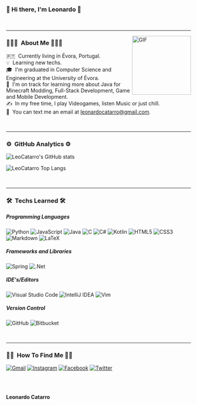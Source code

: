 ###  👋   Hi there, I'm Leonardo    👋

<br>
<hr>

<img align="right" alt="GIF" height="160px" src="https://media.giphy.com/media/du3J3cXyzhj75IOgvA/giphy.gif" />

### 👨🏻‍💻   &nbsp;About Me    👨🏻‍💻

🇵🇹 &nbsp;Currently living in Évora, Portugal.\
💡 &nbsp;Learning new techs.\
🎓 &nbsp;I'm graduated in Computer Science and Engineering at the University of Évora.\
🌱 &nbsp;I'm on track for learning more about Java for Minecraft Modding, Full-Stack Development, Game and Mobile Development.\
✍️ &nbsp;In my free time, I play Videogames, listen Music or just chill.\
💬 &nbsp;You can text me an email at leonardocatarro@gmail.com.

<br>
<hr>

### ⚙️    &nbsp;GitHub Analytics    ⚙️ 
![LeoCatarro's GitHub stats](https://github-readme-stats.vercel.app/api?username=LeoCatarro&show_icons=true&theme=omni)

![LeoCatarro Top Langs](https://github-readme-stats.vercel.app/api/top-langs/?username=LeoCatarro&layout=compact&theme=omni&hide=kotline)

<br>
<hr>

### 🛠    &nbsp;Techs Learned   🛠 
<!--
![Python](https://img.shields.io/badge/-Python-05122A?style=flat&logo=python)&nbsp;
![JavaScript](https://img.shields.io/badge/-JavaScript-05122A?style=flat&logo=javascript)&nbsp;
![Java](https://img.shields.io/badge/-Java-05122A?style=flat&logo=Java&logoColor=FFA518)&nbsp;
![C](https://img.shields.io/badge/-C-05122A?style=flat&logo=C&logoColor=A8B9CC)&nbsp;
![C#](https://img.shields.io/badge/c%23-%23239120.svg?style=flat&logo=C)&nbsp;
![HTML](https://img.shields.io/badge/-HTML-05122A?style=flat&logo=HTML5)&nbsp;
![CSS](https://img.shields.io/badge/-CSS-05122A?style=flat&logo=CSS3&logoColor=1572B6)&nbsp;
![Git](https://img.shields.io/badge/-Git-05122A?style=flat&logo=git)&nbsp;
![GitHub](https://img.shields.io/badge/-GitHub-05122A?style=flat&logo=github)&nbsp;
![Markdown](https://img.shields.io/badge/-Markdown-05122A?style=flat&logo=markdown)\
![Visual Studio Code](https://img.shields.io/badge/-Visual%20Studio%20Code-05122A?style=flat&logo=visual-studio-code&logoColor=007ACC)&nbsp;
-->
##### Programming Languages
<p>
<img alt="Python" src="https://img.shields.io/badge/python-%2314354C.svg?style=for-the-badge&logo=python&logoColor=white"/>
<img alt="JavaScript" src="https://img.shields.io/badge/javascript-%23323330.svg?style=for-the-badge&logo=javascript&logoColor=%23F7DF1E"/>
<img alt="Java" src="https://img.shields.io/badge/java-%23ED8B00.svg?style=for-the-badge&logo=java&logoColor=white"/>
<img alt="C" src="https://img.shields.io/badge/c-%2300599C.svg?style=for-the-badge&logo=c&logoColor=white"/>
<img alt="C#" src="https://img.shields.io/badge/c%23-%23239120.svg?style=for-the-badge&logo=c-sharp&logoColor=white"/>
<img alt="Kotlin" src="https://img.shields.io/badge/kotlin-%230095D5.svg?style=for-the-badge&logo=kotlin&logoColor=white"/>
<img alt="HTML5" src="https://img.shields.io/badge/html5-%23E34F26.svg?style=for-the-badge&logo=html5&logoColor=white"/>
<img alt="CSS3" src="https://img.shields.io/badge/css3-%231572B6.svg?style=for-the-badge&logo=css3&logoColor=white"/>
<img alt="Markdown" src="https://img.shields.io/badge/markdown-%23000000.svg?style=for-the-badge&logo=markdown&logoColor=white"/>
<img alt="LaTeX" src="https://img.shields.io/badge/latex-%23008080.svg?style=for-the-badge&logo=latex&logoColor=white"/>
</p>
 
##### Frameworks and Libraries
<p>
<img alt="Spring" src="https://img.shields.io/badge/spring-%236DB33F.svg?style=for-the-badge&logo=spring&logoColor=white"/>
<img alt=".Net" src="https://img.shields.io/badge/.NET-5C2D91?style=for-the-badge&logo=.net&logoColor=white"/>
</p>

##### IDE's/Editors
<p>
<img alt="Visual Studio Code" src="https://img.shields.io/badge/VisualStudioCode-0078d7.svg?style=for-the-badge&logo=visual-studio-code&logoColor=white"/>
<img alt="IntelliJ IDEA" src="https://img.shields.io/badge/IntelliJIDEA-000000.svg?style=for-the-badge&logo=intellij-idea&logoColor=white"/>
<img alt="Vim" src="https://img.shields.io/badge/VIM-%2311AB00.svg?style=for-the-badge&logo=vim&logoColor=white"/>
</p>
  
##### Version Control
<p>
<img alt="GitHub" src="https://img.shields.io/badge/github-%23121011.svg?style=for-the-badge&logo=github&logoColor=white"/>
<img alt="Bitbucket" src="https://img.shields.io/badge/bitbucket-%230047B3.svg?style=for-the-badge&logo=bitbucket&logoColor=white"/>
</p>

<br>
<hr>

### 🤝🏻    &nbsp;How To Find Me    🤝🏻 
<p>
<a href="mailto:leonardocatarro@gmail.com"><img alt="Gmail" src="https://img.shields.io/badge/leonardocatarro@gmail.com-D14836?style=for-the-badge&logo=gmail&logoColor=white" /></a>
<a href="https://instagram.com/leo_catarro"><img alt="Instagram" src="https://img.shields.io/badge/@leo_catarro-%23E4405F.svg?style=for-the-badge&logo=Instagram&logoColor=white"/></a>
<a href="https://facebook.com/leonardo.catarro.1"><img alt="Facebook" src="https://img.shields.io/badge/Facebook-%231877F2.svg?style=for-the-badge&logo=Facebook&logoColor=white"/></a>
<a href="https://twitter.com/leo_catarro"><img alt="Twitter" src="https://img.shields.io/badge/leo_catarro-%231DA1F2.svg?style=for-the-badge&logo=Twitter&logoColor=white"/></a>
  
</p>

<br>
<br>

**Leonardo Catarro**

